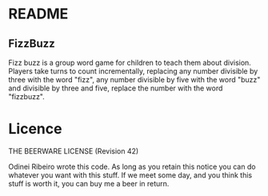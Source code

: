 # README

## FizzBuzz

Fizz buzz is a group word game for children to teach them about division. Players take turns to count incrementally, replacing any number divisible by three with the word "fizz", any number divisible by five with the word "buzz" and divisible by three and five, replace the number with the word "fizzbuzz".

# Licence

THE BEERWARE LICENSE (Revision 42)

Odinei Ribeiro wrote this code. As long as you retain this notice you can do whatever you want with this stuff. If we meet some day, and you think this stuff is worth it, you can buy me a beer in return.
